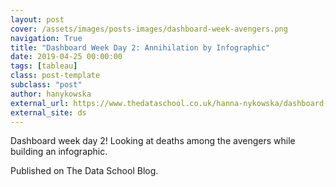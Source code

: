 ```yaml
---
layout: post
cover: /assets/images/posts-images/dashboard-week-avengers.png
navigation: True
title: "Dashboard Week Day 2: Annihilation by Infographic"
date: 2019-04-25 00:00:00
tags: [tableau]
class: post-template
subclass: "post"
author: hanykowska
external_url: https://www.thedataschool.co.uk/hanna-nykowska/dashboard-week-day-2-annihilation-by-infographic/
external_site: ds
---
```


Dashboard week day 2! Looking at deaths among the avengers while building an infographic.

Published on The Data School Blog.
